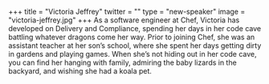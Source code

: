+++
title = "Victoria Jeffrey"
twitter = ""
type = "new-speaker"
image = "victoria-jeffrey.jpg"
+++
As a software engineer at Chef, Victoria has developed on Delivery and Compliance, spending her days in her code cave battling whatever dragons come her way.  Prior to joining Chef, she was an assistant teacher at her son’s school, where she spent her days getting dirty in gardens and playing games.  When she’s not hiding out in her code cave, you can find her hanging with family, admiring the baby lizards in the backyard, and wishing she had a koala pet.